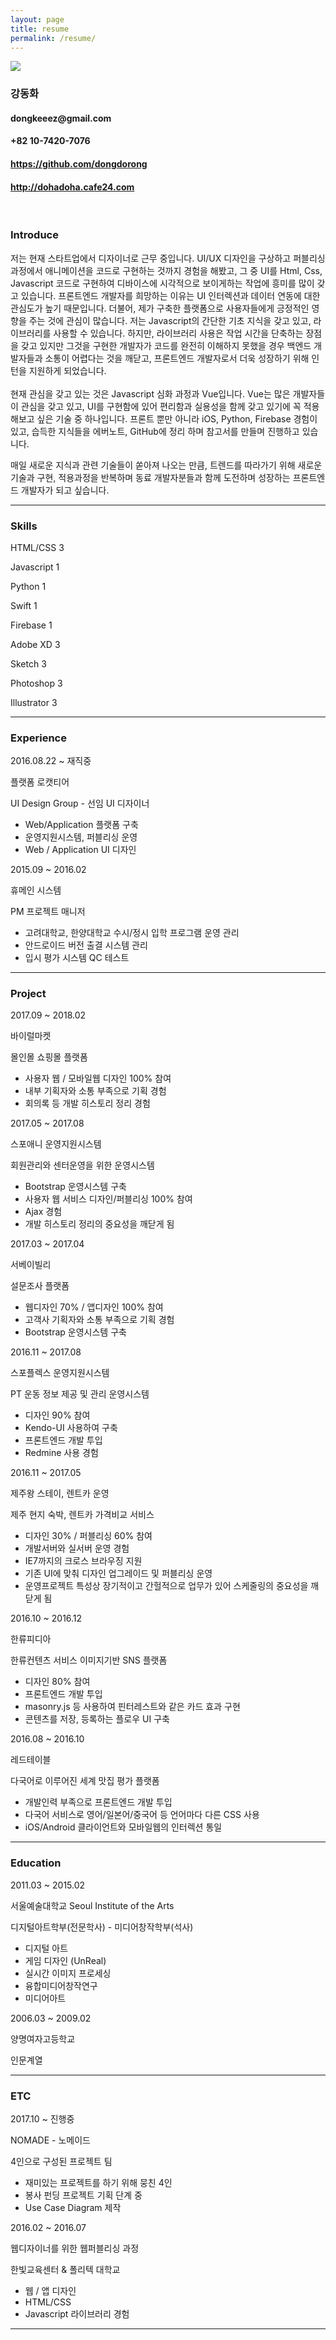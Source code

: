 ```yaml
---
layout: page
title: resume
permalink: /resume/
---
```


<img class="col one left" src="/img/prof_pic.jpg">

<div class="myIntro">
    <h3>강동화</h3>
    <h4><i class="fa fa-envelope-square"></i>dongkeeez@gmail.com</h4>
    <h4><i class="fa fa-phone"></i>+82 10-7420-7076</h4>
    <h4><i class="fa fa-github"></i><a href="https://github.com/dongdorong" target="blank">https://github.com/dongdorong</a></h4>
    <h4><i class="fa fa-globe"></i><a href="http://dohadoha.cafe24.com" target="blank">http://dohadoha.cafe24.com</a></h4>
</div>

<br/>

<div class="myTitle">
    <h3>Introduce</h3>
    <p class="myContents">
저는 현재 스타트업에서 디자이너로 근무 중입니다. UI/UX 디자인을 구상하고 퍼블리싱 과정에서 애니메이션을 코드로 구현하는 것까지 경험을 해봤고, 그 중 UI를 
Html, Css, Javascript 코드로 구현하여 디바이스에 시각적으로 보이게하는 작업에 흥미를 많이 갖고 있습니다. 프론트엔드 개발자를 희망하는 이유는 UI 인터렉션과 데이터 연동에 대한 
관심도가 높기 때문입니다. 더불어, 제가 구축한 플랫폼으로 사용자들에게 긍정적인 영향을 주는 것에 관심이 많습니다. 저는 Javascript의 간단한 기초 지식을 갖고 있고, 
라이브러리를 사용할 수 있습니다. 하지만, 라이브러리 사용은 작업 시간을 단축하는 장점을 갖고 있지만 그것을 구현한 개발자가 코드를 완전히 이해하지 못했을 경우 백엔드 
개발자들과 소통이 어렵다는 것을 깨닫고, 프론트엔드 개발자로서 더욱 성장하기 위해 인턴을 지원하게 되었습니다.
    <br/>
    <br/>
현재 관심을 갖고 있는 것은 Javascript 심화 과정과 Vue입니다. Vue는 많은 개발자들이 관심을 갖고 있고, UI를 구현함에 있어 편리함과 실용성을 함께 갖고 있기에 
꼭 적용해보고 싶은 기술 중 하나입니다.
프론트 뿐만 아니라 iOS, Python, Firebase 경험이 있고, 습득한 지식들을 에버노트, GitHub에 정리 하며 참고서를 만들며 진행하고 있습니다. 


매일 새로운 지식과 관련 기술들이 쏟아져 나오는 만큼, 트렌드를 따라가기 위해 새로운 기술과 구현, 적용과정을 반복하며 동료 개발자분들과 함께 도전하며 성장하는 프론트엔드 개발자가 되고 싶습니다.
    </p>
</div>

<hr/>

<div class="myTitle">
    <h3>Skills</h3>
    <div class="col">
    <p class="skill_one">HTML/CSS <span class="skill_num">3</span></p>
    <p class="skill_one">Javascript <span class="skill_num skill_num_03">1</span></p>
    <p class="skill_one">Python <span class="skill_num skill_num_03">1</span></p>
    <p class="skill_one">Swift <span class="skill_num skill_num_03">1</span></p>
    <p class="skill_one">Firebase <span class="skill_num skill_num_03">1</span></p>
    <p class="skill_one">Adobe XD <span class="skill_num">3</span></p>
    <p class="skill_one">Sketch <span class="skill_num">3</span></p>
    <p class="skill_one">Photoshop <span class="skill_num">3</span></p>
    <p class="skill_one">Illustrator <span class="skill_num">3</span></p>
    </div>
</div>

<hr/>

<div class="myTitle">
    <h3>Experience</h3>
    <div class="col">
        <div class="one col left ex_title">2016.08.22 ~ 재직중</div> 
        <div class="two col left ex_contents">
        <p>플랫폼 로캣티어</p>
        <p class="ex_position">UI Design Group - 선임 UI 디자이너</p>
        <ul>
            <li>Web/Application 플랫폼 구축</li>
            <li>운영지원시스템, 퍼블리싱 운영</li>
            <li>Web / Application UI 디자인</li>    
        </ul>
        </div>
    </div>
    <div class="col">
        <div class="one col left ex_title">2015.09 ~ 2016.02</div> 
        <div class="two col left ex_contents">
        <p>휴메인 시스템</p>
        <p class="ex_position">PM 프로젝트 매니저</p>
        <ul>
            <li>고려대학교, 한양대학교 수시/정시 입학 프로그램 운영 관리</li>
            <li>안드로이드 버전 출결 시스템 관리</li>
            <li>입시 평가 시스템 QC 테스트</li>
        </ul>
        </div>
    </div>
</div>

<hr/>


<div class="myTitle">
    <h3>Project</h3>
    <div class="col">
        <div class="one col left ex_title">2017.09 ~ 2018.02</div> 
        <div class="two col left ex_contents">
        <p>바이럴마켓</p>
        <p class="ex_position">몰인몰 쇼핑몰 플랫폼</p>
        <ul>
            <li>사용자 웹 / 모바일웹 디자인 100% 참여</li>
            <li>내부 기획자와 소통 부족으로 기획 경험</li>
            <li>회의록 등 개발 히스토리 정리 경험</li>
        </ul>
        </div>
    </div>
    <div class="col">
        <div class="one col left ex_title">2017.05 ~ 2017.08</div> 
        <div class="two col left ex_contents">
        <p>스포애니 운영지원시스템</p>
        <p class="ex_position">회원관리와 센터운영을 위한 운영시스템</p>
        <ul>
            <li>Bootstrap 운영시스템 구축</li>
            <li>사용자 웹 서비스 디자인/퍼블리싱 100% 참여</li>
            <li>Ajax 경험</li>
            <li>개발 히스토리 정리의 중요성을 깨닫게 됨</li>
        </ul>
        </div>
    </div>
    <div class="col">
        <div class="one col left ex_title">2017.03 ~ 2017.04</div> 
        <div class="two col left ex_contents">
        <p>서베이빌리</p>
        <p class="ex_position">설문조사 플랫폼</p>
        <ul>
            <li>웹디자인 70% / 앱디자인 100% 참여</li>
            <li>고객사 기획자와 소통 부족으로 기획 경험</li>
            <li>Bootstrap 운영시스템 구축</li>
        </ul>
        </div>
    </div>
    <div class="col">
        <div class="one col left ex_title">2016.11 ~ 2017.08</div> 
        <div class="two col left ex_contents">
        <p>스포플렉스 운영지원시스템</p>
        <p class="ex_position">PT 운동 정보 제공 및 관리 운영시스템</p>
        <ul>
            <li>디자인 90% 참여</li>
            <li>Kendo-UI 사용하여 구축</li>
            <li>프론트엔드 개발 투입</li>
            <li>Redmine 사용 경험</li>
        </ul>
        </div>
    </div>
    <div class="col">
        <div class="one col left ex_title">2016.11 ~ 2017.05</div> 
        <div class="two col left ex_contents">
        <p>제주왕 스테이, 렌트카 운영</p>
        <p class="ex_position">제주 현지 숙박, 렌트카 가격비교 서비스</p>
        <ul>
            <li>디자인 30% / 퍼블리싱 60% 참여</li>
            <li>개발서버와 실서버 운영 경험</li>
            <li>IE7까지의 크로스 브라우징 지원 </li>
            <li>기존 UI에 맞춰 디자인 업그레이드 및 퍼블리싱 운영</li>
            <li>운영프로젝트 특성상 장기적이고 간헐적으로 업무가 있어 스케줄링의 중요성을 깨닫게 됨</li>
        </ul>
        </div>
    </div>
    <div class="col">
        <div class="one col left ex_title">2016.10 ~ 2016.12</div> 
        <div class="two col left ex_contents">
        <p>한류피디아</p>
        <p class="ex_position">한류컨텐츠 서비스 이미지기반 SNS 플랫폼</p>
        <ul>
            <li>디자인 80% 참여</li>
            <li>프론트엔드 개발 투입</li>
            <li>masonry.js 등 사용하여 핀터레스트와 같은 카드 효과 구현</li> 
            <li>콘텐츠를 저장, 등록하는 플로우 UI 구축</li>
        </ul>
        </div>
    </div>          
    <div class="col">
        <div class="one col left ex_title">2016.08 ~ 2016.10</div> 
        <div class="two col left ex_contents">
        <p>레드테이블</p>
        <p class="ex_position">다국어로 이루어진 세계 맛집 평가 플랫폼</p>
        <ul>
            <li>개발인력 부족으로 프론트엔드 개발 투입</li>
            <li>다국어 서비스로 영어/일본어/중국어 등 언어마다 다른 CSS 사용</li>
            <li>iOS/Android 클라이언트와 모바일웹의 인터렉션 통일</li>    
        </ul>
        </div>
    </div>
</div>

<hr/>


<div class="myTitle">
    <h3>Education</h3>
    <div class="col">
        <div class="one col left ex_title">2011.03 ~ 2015.02</div> 
        <div class="two col left ex_contents">
        <p>서울예술대학교 Seoul Institute of the Arts</p>
        <p class="ex_position">디지털아트학부(전문학사) - 미디어창작학부(석사)</p>
        <ul>
            <li>디지털 아트</li>
            <li>게임 디자인 (UnReal)</li>
            <li>실시간 이미지 프로세싱</li>
            <li>융합미디어창작연구</li>
            <li>미디어아트</li>    
        </ul>
        </div>
    </div>
    <div class="col">
        <div class="one col left ex_title">2006.03 ~ 2009.02</div> 
        <div class="two col left ex_contents">
        <p>양명여자고등학교</p>
        <p class="ex_position">인문계열</p>
        </div>
    </div>
</div>

<hr/>

<div class="myTitle">
    <h3>ETC</h3>
    <div class="col">
        <div class="one col left ex_title">2017.10 ~ 진행중</div> 
        <div class="two col left ex_contents">
        <p>NOMADE - 노메이드</p>
        <p class="ex_position">4인으로 구성된 프로젝트 팀</p>
        <ul>
            <li>재미있는 프로젝트를 하기 위해 뭉친 4인</li>
            <li>봉사 펀딩 프로젝트 기획 단계 중</li>
            <li>Use Case Diagram 제작</li>    
        </ul>
        </div>
    </div>
    <div class="col">
        <div class="one col left ex_title">2016.02 ~ 2016.07</div> 
        <div class="two col left ex_contents">
        <p>웹디자이너를 위한 웹퍼블리싱 과정</p>
        <p class="ex_position">한빛교육센터 & 폴리텍 대학교</p>
        <ul>
            <li>웹 / 앱 디자인</li>
            <li>HTML/CSS</li>
            <li>Javascript 라이브러리 경험</li>    
        </ul>
        </div>
    </div>
</div>

<hr/>

<div class="col three caption">
	
</div>

<span class="contacticon center clearfix">
	<a href="mailto:dongkeeez@gmail.com"><i class="fa fa-envelope-square"></i></a>
	<a href="https://github.com/dongdorong" target="_blank"><i class="fa fa-github-square"></i></a>
	<a href="https://www.linkedin.com/in/dona-kang-2064ba125" target="_blank"><i class="fa fa-linkedin-square"></i></a>
</span>

